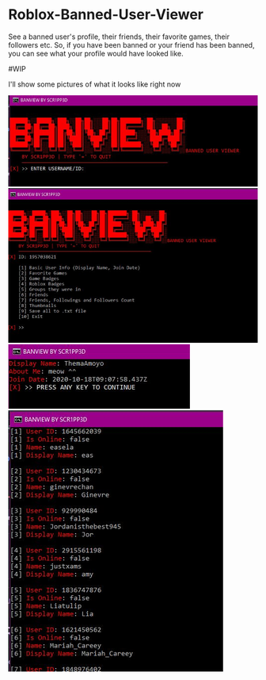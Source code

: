 # Roblox-Banned-User-Viewer
See a banned user's profile, their friends, their favorite games, their followers etc.
So, if you have been banned or your friend has been banned, you can see what your profile would have looked like.


#WIP

I'll show some pictures of what it looks like right now

<img src="1.JPG">
<img src="2.JPG">
<img src="3.JPG">
<img src="friends.JPG">
